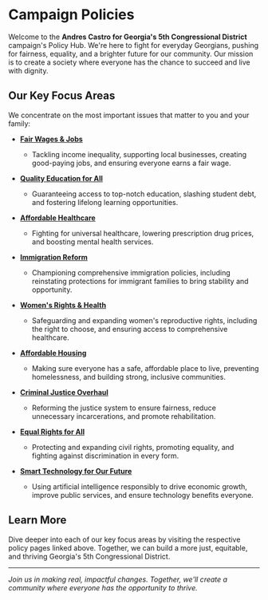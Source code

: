 # Campaign Policies

Welcome to the **Andres Castro for Georgia's 5th Congressional District** campaign's Policy Hub. We're here to fight for everyday Georgians, pushing for fairness, equality, and a brighter future for our community. Our mission is to create a society where everyone has the chance to succeed and live with dignity.

## Our Key Focus Areas

We concentrate on the most important issues that matter to you and your family:

- [**Fair Wages & Jobs**](economy.md)
  - Tackling income inequality, supporting local businesses, creating good-paying jobs, and ensuring everyone earns a fair wage.

- [**Quality Education for All**](education.md)
  - Guaranteeing access to top-notch education, slashing student debt, and fostering lifelong learning opportunities.

- [**Affordable Healthcare**](healthcare.md)
  - Fighting for universal healthcare, lowering prescription drug prices, and boosting mental health services.

- [**Immigration Reform**](immigration.md)
  - Championing comprehensive immigration policies, including reinstating protections for immigrant families to bring stability and opportunity.

- [**Women's Rights & Health**](reproductive_rights.md)
  - Safeguarding and expanding women's reproductive rights, including the right to choose, and ensuring access to comprehensive healthcare.

- [**Affordable Housing**](housing_community.md)
  - Making sure everyone has a safe, affordable place to live, preventing homelessness, and building strong, inclusive communities.

- [**Criminal Justice Overhaul**](criminal_justice_reform.md)
  - Reforming the justice system to ensure fairness, reduce unnecessary incarcerations, and promote rehabilitation.

- [**Equal Rights for All**](civil_rights_equality.md)
  - Protecting and expanding civil rights, promoting equality, and fighting against discrimination in every form.

- [**Smart Technology for Our Future**](ai.md)
  - Using artificial intelligence responsibly to drive economic growth, improve public services, and ensure technology benefits everyone.

## Learn More

Dive deeper into each of our key focus areas by visiting the respective policy pages linked above. Together, we can build a more just, equitable, and thriving Georgia's 5th Congressional District.

---
*Join us in making real, impactful changes. Together, we'll create a community where everyone has the opportunity to thrive.*